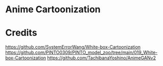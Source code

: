 # Anime Cartoonization

# Credits

<https://github.com/SystemErrorWang/White-box-Cartoonization>
<https://github.com/PINTO0309/PINTO_model_zoo/tree/main/019_White-box-Cartoonization>
<https://github.com/TachibanaYoshino/AnimeGANv2>
